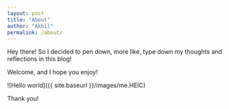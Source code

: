 ```yaml
---
layout: post
title: "About"
author: "Akhil"
permalink: /about/
---
```


Hey there! So I decided to pen down, more like, type down my thoughts and reflections in this blog!

Welcome, and I hope you enjoy!

![Hello world]({{ site.baseurl }}/images/me.HEIC)

Thank you!

